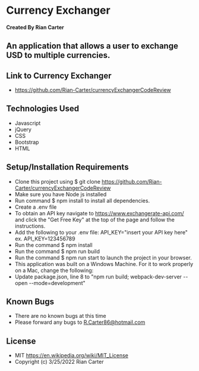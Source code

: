 # Currency Exchanger

#### Created By Rian Carter

## An application that allows a user to exchange USD to multiple currencies.

## Link to Currency Exchanger

* https://github.com/Rian-Carter/currencyExchangerCodeReview

## Technologies Used

* Javascript
* jQuery
* CSS
* Bootstrap
* HTML

## Setup/Installation Requirements

* Clone this project using $ git clone https://github.com/Rian-Carter/currencyExchangerCodeReview
* Make sure you have Node js installed
* Run command $ npm install to install all dependencies.
* Create a .env file
* To obtain an API key navigate to https://www.exchangerate-api.com/ and click the "Get Free Key" at the top of the page and follow the instructions.
* Add the following to your .env file: API_KEY="insert your API key here" ex. API_KEY=123456789
* Run the command $ npm install
* Run the command $ npm run build
* Run the command $ npm run start to launch the project in your browser.
* This application was built on a Windows Machine. For it to work properly on a Mac, change the following:
* Update package.json, line 8 to "npm run build; webpack-dev-server --open --mode=development"

## Known Bugs

* There are no known bugs at this time
* Please forward any bugs to R.Carter86@hotmail.com

## License

* MIT https://en.wikipedia.org/wiki/MIT_License
* Copyright (c) 3/25/2022 Rian Carter